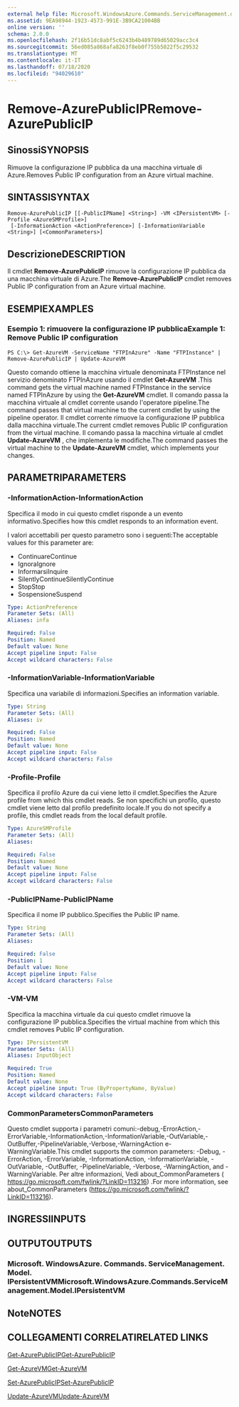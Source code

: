 ```yaml
---
external help file: Microsoft.WindowsAzure.Commands.ServiceManagement.dll-Help.xml
ms.assetid: 9EA98944-1923-4573-991E-3B9CA21004BB
online version: ''
schema: 2.0.0
ms.openlocfilehash: 2f16b51dc8abf5c6243b4b489789d65029acc3c4
ms.sourcegitcommit: 56ed085a868afa8263f8eb0f755b5822f5c29532
ms.translationtype: MT
ms.contentlocale: it-IT
ms.lasthandoff: 07/18/2020
ms.locfileid: "94029610"
---
```

# <span data-ttu-id="6263c-101">Remove-AzurePublicIP</span><span class="sxs-lookup"><span data-stu-id="6263c-101">Remove-AzurePublicIP</span></span>

## <span data-ttu-id="6263c-102">Sinossi</span><span class="sxs-lookup"><span data-stu-id="6263c-102">SYNOPSIS</span></span>
<span data-ttu-id="6263c-103">Rimuove la configurazione IP pubblica da una macchina virtuale di Azure.</span><span class="sxs-lookup"><span data-stu-id="6263c-103">Removes Public IP configuration from an Azure virtual machine.</span></span>

## <span data-ttu-id="6263c-104">SINTASSI</span><span class="sxs-lookup"><span data-stu-id="6263c-104">SYNTAX</span></span>

```
Remove-AzurePublicIP [[-PublicIPName] <String>] -VM <IPersistentVM> [-Profile <AzureSMProfile>]
 [-InformationAction <ActionPreference>] [-InformationVariable <String>] [<CommonParameters>]
```

## <span data-ttu-id="6263c-105">Descrizione</span><span class="sxs-lookup"><span data-stu-id="6263c-105">DESCRIPTION</span></span>
<span data-ttu-id="6263c-106">Il cmdlet **Remove-AzurePublicIP** rimuove la configurazione IP pubblica da una macchina virtuale di Azure.</span><span class="sxs-lookup"><span data-stu-id="6263c-106">The **Remove-AzurePublicIP** cmdlet removes Public IP configuration from an Azure virtual machine.</span></span>

## <span data-ttu-id="6263c-107">ESEMPI</span><span class="sxs-lookup"><span data-stu-id="6263c-107">EXAMPLES</span></span>

### <span data-ttu-id="6263c-108">Esempio 1: rimuovere la configurazione IP pubblica</span><span class="sxs-lookup"><span data-stu-id="6263c-108">Example 1: Remove Public IP configuration</span></span>
```
PS C:\> Get-AzureVM -ServiceName "FTPInAzure" -Name "FTPInstance" | Remove-AzurePublicIP | Update-AzureVM
```

<span data-ttu-id="6263c-109">Questo comando ottiene la macchina virtuale denominata FTPInstance nel servizio denominato FTPInAzure usando il cmdlet **Get-AzureVM** .</span><span class="sxs-lookup"><span data-stu-id="6263c-109">This command gets the virtual machine named FTPInstance in the service named FTPInAzure by using the **Get-AzureVM** cmdlet.</span></span>
<span data-ttu-id="6263c-110">Il comando passa la macchina virtuale al cmdlet corrente usando l'operatore pipeline.</span><span class="sxs-lookup"><span data-stu-id="6263c-110">The command passes that virtual machine to the current cmdlet by using the pipeline operator.</span></span>
<span data-ttu-id="6263c-111">Il cmdlet corrente rimuove la configurazione IP pubblica dalla macchina virtuale.</span><span class="sxs-lookup"><span data-stu-id="6263c-111">The current cmdlet removes Public IP configuration from the virtual machine.</span></span>
<span data-ttu-id="6263c-112">Il comando passa la macchina virtuale al cmdlet **Update-AzureVM** , che implementa le modifiche.</span><span class="sxs-lookup"><span data-stu-id="6263c-112">The command passes the virtual machine to the **Update-AzureVM** cmdlet, which implements your changes.</span></span>

## <span data-ttu-id="6263c-113">PARAMETRI</span><span class="sxs-lookup"><span data-stu-id="6263c-113">PARAMETERS</span></span>

### <span data-ttu-id="6263c-114">-InformationAction</span><span class="sxs-lookup"><span data-stu-id="6263c-114">-InformationAction</span></span>
<span data-ttu-id="6263c-115">Specifica il modo in cui questo cmdlet risponde a un evento informativo.</span><span class="sxs-lookup"><span data-stu-id="6263c-115">Specifies how this cmdlet responds to an information event.</span></span>

<span data-ttu-id="6263c-116">I valori accettabili per questo parametro sono i seguenti:</span><span class="sxs-lookup"><span data-stu-id="6263c-116">The acceptable values for this parameter are:</span></span>

- <span data-ttu-id="6263c-117">Continuare</span><span class="sxs-lookup"><span data-stu-id="6263c-117">Continue</span></span>
- <span data-ttu-id="6263c-118">Ignora</span><span class="sxs-lookup"><span data-stu-id="6263c-118">Ignore</span></span>
- <span data-ttu-id="6263c-119">Informarsi</span><span class="sxs-lookup"><span data-stu-id="6263c-119">Inquire</span></span>
- <span data-ttu-id="6263c-120">SilentlyContinue</span><span class="sxs-lookup"><span data-stu-id="6263c-120">SilentlyContinue</span></span>
- <span data-ttu-id="6263c-121">Stop</span><span class="sxs-lookup"><span data-stu-id="6263c-121">Stop</span></span>
- <span data-ttu-id="6263c-122">Sospensione</span><span class="sxs-lookup"><span data-stu-id="6263c-122">Suspend</span></span>

```yaml
Type: ActionPreference
Parameter Sets: (All)
Aliases: infa

Required: False
Position: Named
Default value: None
Accept pipeline input: False
Accept wildcard characters: False
```

### <span data-ttu-id="6263c-123">-InformationVariable</span><span class="sxs-lookup"><span data-stu-id="6263c-123">-InformationVariable</span></span>
<span data-ttu-id="6263c-124">Specifica una variabile di informazioni.</span><span class="sxs-lookup"><span data-stu-id="6263c-124">Specifies an information variable.</span></span>

```yaml
Type: String
Parameter Sets: (All)
Aliases: iv

Required: False
Position: Named
Default value: None
Accept pipeline input: False
Accept wildcard characters: False
```

### <span data-ttu-id="6263c-125">-Profile</span><span class="sxs-lookup"><span data-stu-id="6263c-125">-Profile</span></span>
<span data-ttu-id="6263c-126">Specifica il profilo Azure da cui viene letto il cmdlet.</span><span class="sxs-lookup"><span data-stu-id="6263c-126">Specifies the Azure profile from which this cmdlet reads.</span></span>
<span data-ttu-id="6263c-127">Se non specifichi un profilo, questo cmdlet viene letto dal profilo predefinito locale.</span><span class="sxs-lookup"><span data-stu-id="6263c-127">If you do not specify a profile, this cmdlet reads from the local default profile.</span></span>

```yaml
Type: AzureSMProfile
Parameter Sets: (All)
Aliases: 

Required: False
Position: Named
Default value: None
Accept pipeline input: False
Accept wildcard characters: False
```

### <span data-ttu-id="6263c-128">-PublicIPName</span><span class="sxs-lookup"><span data-stu-id="6263c-128">-PublicIPName</span></span>
<span data-ttu-id="6263c-129">Specifica il nome IP pubblico.</span><span class="sxs-lookup"><span data-stu-id="6263c-129">Specifies the Public IP name.</span></span>

```yaml
Type: String
Parameter Sets: (All)
Aliases: 

Required: False
Position: 1
Default value: None
Accept pipeline input: False
Accept wildcard characters: False
```

### <span data-ttu-id="6263c-130">-VM</span><span class="sxs-lookup"><span data-stu-id="6263c-130">-VM</span></span>
<span data-ttu-id="6263c-131">Specifica la macchina virtuale da cui questo cmdlet rimuove la configurazione IP pubblica.</span><span class="sxs-lookup"><span data-stu-id="6263c-131">Specifies the virtual machine from which this cmdlet removes Public IP configuration.</span></span>

```yaml
Type: IPersistentVM
Parameter Sets: (All)
Aliases: InputObject

Required: True
Position: Named
Default value: None
Accept pipeline input: True (ByPropertyName, ByValue)
Accept wildcard characters: False
```

### <span data-ttu-id="6263c-132">CommonParameters</span><span class="sxs-lookup"><span data-stu-id="6263c-132">CommonParameters</span></span>
<span data-ttu-id="6263c-133">Questo cmdlet supporta i parametri comuni:-debug,-ErrorAction,-ErrorVariable,-InformationAction,-InformationVariable,-OutVariable,-OutBuffer,-PipelineVariable,-Verbose,-WarningAction e-WarningVariable.</span><span class="sxs-lookup"><span data-stu-id="6263c-133">This cmdlet supports the common parameters: -Debug, -ErrorAction, -ErrorVariable, -InformationAction, -InformationVariable, -OutVariable, -OutBuffer, -PipelineVariable, -Verbose, -WarningAction, and -WarningVariable.</span></span> <span data-ttu-id="6263c-134">Per altre informazioni, Vedi about_CommonParameters ( https://go.microsoft.com/fwlink/?LinkID=113216) .</span><span class="sxs-lookup"><span data-stu-id="6263c-134">For more information, see about_CommonParameters (https://go.microsoft.com/fwlink/?LinkID=113216).</span></span>

## <span data-ttu-id="6263c-135">INGRESSI</span><span class="sxs-lookup"><span data-stu-id="6263c-135">INPUTS</span></span>

## <span data-ttu-id="6263c-136">OUTPUT</span><span class="sxs-lookup"><span data-stu-id="6263c-136">OUTPUTS</span></span>

### <span data-ttu-id="6263c-137">Microsoft. WindowsAzure. Commands. ServiceManagement. Model. IPersistentVM</span><span class="sxs-lookup"><span data-stu-id="6263c-137">Microsoft.WindowsAzure.Commands.ServiceManagement.Model.IPersistentVM</span></span>

## <span data-ttu-id="6263c-138">Note</span><span class="sxs-lookup"><span data-stu-id="6263c-138">NOTES</span></span>

## <span data-ttu-id="6263c-139">COLLEGAMENTI CORRELATI</span><span class="sxs-lookup"><span data-stu-id="6263c-139">RELATED LINKS</span></span>

[<span data-ttu-id="6263c-140">Get-AzurePublicIP</span><span class="sxs-lookup"><span data-stu-id="6263c-140">Get-AzurePublicIP</span></span>](./Get-AzurePublicIP.md)

[<span data-ttu-id="6263c-141">Get-AzureVM</span><span class="sxs-lookup"><span data-stu-id="6263c-141">Get-AzureVM</span></span>](./Get-AzureVM.md)

[<span data-ttu-id="6263c-142">Set-AzurePublicIP</span><span class="sxs-lookup"><span data-stu-id="6263c-142">Set-AzurePublicIP</span></span>](./Set-AzurePublicIP.md)

[<span data-ttu-id="6263c-143">Update-AzureVM</span><span class="sxs-lookup"><span data-stu-id="6263c-143">Update-AzureVM</span></span>](./Update-AzureVM.md)


